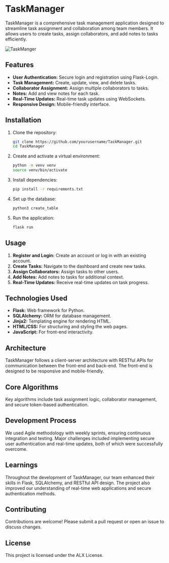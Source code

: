 
# TaskManager

TaskManager is a comprehensive task management application designed to streamline task assignment and collaboration among team members. It allows users to create tasks, assign collaborators, and add notes to tasks efficiently.


![TaskManger](project_alx/TaskManager/static/readme.png)


## Features

- **User Authentication:** Secure login and registration using Flask-Login.
- **Task Management:** Create, update, view, and delete tasks.
- **Collaborator Assignment:** Assign multiple collaborators to tasks.
- **Notes:** Add and view notes for each task.
- **Real-Time Updates:** Real-time task updates using WebSockets.
- **Responsive Design:** Mobile-friendly interface.

## Installation

1. Clone the repository:
    ```bash
    git clone https://github.com/yourusername/TaskManager.git
    cd TaskManager
    ```

2. Create and activate a virtual environment:
    ```bash
    python -m venv venv
    source venv/bin/activate
    ```

3. Install dependencies:
    ```bash
    pip install -r requirements.txt
    ```

4. Set up the database:
    ```bash
    python3 create_table
    ```

5. Run the application:
    ```bash
    flask run
    ```

## Usage

1. **Register and Login:** Create an account or log in with an existing account.
2. **Create Tasks:** Navigate to the dashboard and create new tasks.
3. **Assign Collaborators:** Assign tasks to other users.
4. **Add Notes:** Add notes to tasks for additional context.
5. **Real-Time Updates:** Receive real-time updates on task progress.

## Technologies Used

- **Flask:** Web framework for Python.
- **SQLAlchemy:** ORM for database management.
- **Jinja2:** Templating engine for rendering HTML.
- **HTML/CSS:** For structuring and styling the web pages.
- **JavaScript:** For front-end interactivity.


## Architecture

TaskManager follows a client-server architecture with RESTful APIs for communication between the front-end and back-end. The front-end is designed to be responsive and mobile-friendly.

## Core Algorithms

Key algorithms include task assignment logic, collaborator management, and secure token-based authentication.

## Development Process

We used Agile methodology with weekly sprints, ensuring continuous integration and testing. Major challenges included implementing secure user authentication and real-time updates, both of which were successfully overcome.

## Learnings

Throughout the development of TaskManager, our team enhanced their skills in Flask, SQLAlchemy, and RESTful API design. The project also improved our understanding of real-time web applications and secure authentication methods.

## Contributing

Contributions are welcome! Please submit a pull request or open an issue to discuss changes.

## License

This project is licensed under the ALX License.
